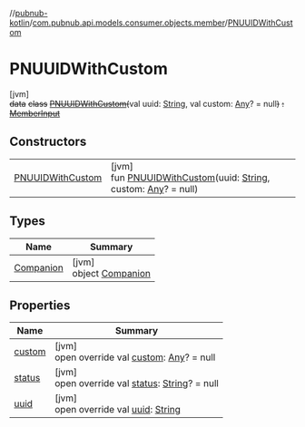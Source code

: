 //[pubnub-kotlin](../../../index.md)/[com.pubnub.api.models.consumer.objects.member](../index.md)/[PNUUIDWithCustom](index.md)

# PNUUIDWithCustom

[jvm]\
~~data~~ ~~class~~ [~~PNUUIDWithCustom~~](index.md)~~(~~val uuid: [String](https://kotlinlang.org/api/latest/jvm/stdlib/kotlin/-string/index.html), val custom: [Any](https://kotlinlang.org/api/latest/jvm/stdlib/kotlin/-any/index.html)? = null~~)~~ ~~:~~ [~~MemberInput~~](../-member-input/index.md)

## Constructors

| | |
|---|---|
| [PNUUIDWithCustom](-p-n-u-u-i-d-with-custom.md) | [jvm]<br>fun [PNUUIDWithCustom](-p-n-u-u-i-d-with-custom.md)(uuid: [String](https://kotlinlang.org/api/latest/jvm/stdlib/kotlin/-string/index.html), custom: [Any](https://kotlinlang.org/api/latest/jvm/stdlib/kotlin/-any/index.html)? = null) |

## Types

| Name | Summary |
|---|---|
| [Companion](-companion/index.md) | [jvm]<br>object [Companion](-companion/index.md) |

## Properties

| Name | Summary |
|---|---|
| [custom](custom.md) | [jvm]<br>open override val [custom](custom.md): [Any](https://kotlinlang.org/api/latest/jvm/stdlib/kotlin/-any/index.html)? = null |
| [status](status.md) | [jvm]<br>open override val [status](status.md): [String](https://kotlinlang.org/api/latest/jvm/stdlib/kotlin/-string/index.html)? = null |
| [uuid](uuid.md) | [jvm]<br>open override val [uuid](uuid.md): [String](https://kotlinlang.org/api/latest/jvm/stdlib/kotlin/-string/index.html) |
